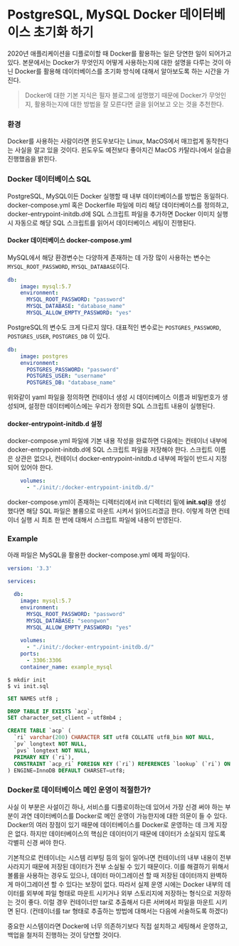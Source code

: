 # PostgreSQL,  MySQL Docker 데이터베이스 초기화 하기

 2020년 애플리케이션을 디플로이할 때 Docker를 활용하는 일은 당연한 일이 되어가고 있다. 본문에서는 Docker가 무엇인지 어떻게 사용하는지에 대한 설명을 다루는 것이 아닌 Docker를 활용해 데이터베이스를  초기화 방식에 대해서 알아보도록 하는 시간을 가진다.

> Docker에 대한 기본 지식은 필자 블로그에 설명했기 때문에 Docker가 무엇인지, 활용하는지에 대한 방법을 잘 모른다면 글을 읽어보고 오는 것을 추천한다.



### 환경

 Docker를 사용하는 사람이라면 윈도우보다는 Linux, MacOS에서 매끄럽게 동작한다는 사실을 알고 있을 것이다. 윈도우도 예전보다 좋아지긴  MacOS 카탈리나에서 실습을 진행했음을 밝힌다.



### Docker 데이터베이스 SQL 

 PostgreSQL,  MySQL이든 Docker 실행할 때 내부 데이터베이스를  방법은 동일하다. docker-compose.yml 혹은 Dockerfile 파일에 미리 해당 데이터베이스를 정의하고, docker-entrypoint-initdb.d에 SQL 스크립트 파일을 추가하면 Docker 이미지 실행 시 자동으로 해당 SQL 스크립트를 읽어서 데이터베이스 세팅이 진행된다.



#### Docker 데이터베이스 docker-compose.yml

 MySQL에서 해당 환경변수는 다양하게 존재하는 데 가장 많이 사용하는 변수는 `MYSQL_ROOT_PASSWORD`, `MYSQL_DATABASE`이다. 

```yml
db:
    image: mysql:5.7
    environment:
      MYSQL_ROOT_PASSWORD: "password"
      MYSQL_DATABASE: "database_name"
      MYSQL_ALLOW_EMPTY_PASSWORD: "yes"
```

 PostgreSQL의 변수도 크게 다르지 않다. 대표적인 변수로는 `POSTGRES_PASSWORD`, `POSTGRES_USER`, `POSTGRES_DB` 이 있다. 

```yaml
db:
    image: postgres
    environment:
      POSTGRES_PASSWORD: "password"
      POSTGRES_USER: "username"
      POSTGRES_DB: "database_name"
```

 위와같이 yaml 파일을 정의하면 컨테이너 생성 시 데이터베이스 이름과 비밀번호가 생성되며, 설정한 데이터베이스에는 우리가 정의한 SQL 스크립트 내용이 실행된다.



#### docker-entrypoint-initdb.d 설정

 docker-compose.yml 파일에 기본 내용 작성을 완료하면 다음에는 컨테이너 내부에 docker-entrypoint-initdb.d에 SQL 스크립트 파일을 저장해야 한다. 스크립트 이름은 상관은 없으나, 컨테이너 docker-entrypoint-initdb.d 내부에 파일이 반드시 지정되어 있어야 한다. 

```yaml
    volumes:
      - "./init/:/docker-entrypoint-initdb.d/"
```

 docker-compose.yml이 존재하는 디렉터리에서 init 디렉터리 밑에 **init.sql**을 생성했다면 해당 SQL 파일은 볼륭으로 마운트 시켜서 읽어드리겠금 한다. 이렇게 하면 컨테이너 실행 시 최초 한 번에 대해서 스크립트 파일에 내용이 반영된다. 



### Example 

 아래 파일은 MySQL을 활용한 docker-compose.yml 예제 파일이다. 

```yml
version: '3.3'

services:

  db:
    image: mysql:5.7
    environment:
      MYSQL_ROOT_PASSWORD: "password"
      MYSQL_DATABASE: "seongwon"
      MYSQL_ALLOW_EMPTY_PASSWORD: "yes"
    
    volumes:
      - "./init/:/docker-entrypoint-initdb.d/"
    ports:
      - 3306:3306 
    container_name: example_mysql
```

```shell
$ mkdir init
$ vi init.sql
```

```sql
SET NAMES utf8 ;

DROP TABLE IF EXISTS `acp`;
SET character_set_client = utf8mb4 ;

CREATE TABLE `acp` (
  `ri` varchar(200) CHARACTER SET utf8 COLLATE utf8_bin NOT NULL,
  `pv` longtext NOT NULL,
  `pvs` longtext NOT NULL,
  PRIMARY KEY (`ri`),
  CONSTRAINT `acp_ri` FOREIGN KEY (`ri`) REFERENCES `lookup` (`ri`) ON DELETE CASCADE ON UPDATE CASCADE
) ENGINE=InnoDB DEFAULT CHARSET=utf8;
```



### Docker로 데이터베이스 메인 운영이 적절한가?

 사실 이 부분은 사설이긴 하나,  서비스를 디플로이하는데 있어서 가장 신경 써야 하는 부분이 과연 데이터베이스를 Docker로 메인 운영이 가능한지에 대한 의문이 들 수 있다. Docker의 여러 장점이 있기 때문에 데이터베이스를 Docker로 운영하는 데 크게 지장은 없다. 하지만 데이터베이스의 핵심은 데이터이기 때문에 데이터가 소실되지 않도록 각별히 신경 써야 한다.

 기본적으로 컨테이너는 시스템 리부팅 등의 일이 일어나면 컨테이너의 내부 내용이 전부 사라지기 때문에 저장된 데이터가 전부 소실될 수 있기 때문이다. 이를 해결하기 위해서 볼륨을 사용하는 경우도 있으나, 데이터 마이그레이션 할 때 저장된 데이터까지 완벽하게 마이그레이션 할 수 있다는 보장이 없다. 따라서 실제 운영 시에는 Docker 내부의 데이터를 외부에 파일 형태로 마운트 시키거나 외부 스토리지에 저장하는 형식으로 저장하는 것이 좋다. 이럴 경우 컨테이너만 tar로 추출해서 다른 서버에서 파일을 마운트 시키면 된다. (컨테이너를 tar 형태로 추출하는 방법에 대해서는 다음에 서술하도록 하겠다)

 중요한 시스템이라면 Docker에 너무 의존하기보다 직접 설치하고 세팅해서 운영하고, 백업을 철저히 진행하는 것이 당연할 것이다. []()



 

 

 